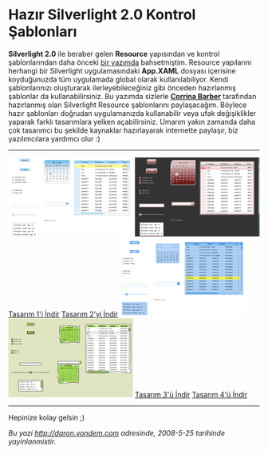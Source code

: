 # Hazır Silverlight 2.0 Kontrol Şablonları 

**Silverlight 2.0** ile beraber gelen **Resource** yapısından ve kontrol
şablonlarından daha önceki [bir
yazımda](http://daron.yondem.com/tr/post/64891675-eba7-4cad-88a5-70cb3d148993)
bahsetmiştim. Resource yapılarını herhangi bir Silverlight
uygulamasındaki **App.XAML** dosyası içerisine koyduğunuzda tüm
uygulamada global olarak kullanılabiliyor. Kendi şablonlarınızı
oluşturarak ilerleyebileceğiniz gibi önceden hazırlanmış şablonlar da
kullanabilirsiniz. Bu yazımda sizlerle **[Corrina
Barber](http://blogs.msdn.com/corrinab/)** tarafından hazırlanmış olan
Silverlight Resource şablonlarını paylaşacağım. Böylece hazır şablonları
doğrudan uygulamanızda kullanabilir veya ufak değişiklikler yaparak
farklı tasarımlara yelken açabilirsiniz. Umarım yakın zamanda daha çok
tasarımcı bu şekilde kaynaklar hazırlayarak internette paylaşır, biz
yazılımcılara yardımcı olur :)

  ----------------------------------------------------------------------------- ------------------------------------------------------------------------------
  ![Tasarım 1](../media/Hazir_Silverlight_2_0_Kontrol_Sablonlari/24052008_1.png)          ![Tasarım 2](../media/Hazir_Silverlight_2_0_Kontrol_Sablonlari/24052008_2.png)
  [Tasarım 1'i İndir](media/Hazir_Silverlight_2_0_Kontrol_Sablonlari/24052008_1.zip)   [Tasarım 2'yi İndir](media/Hazir_Silverlight_2_0_Kontrol_Sablonlari/24052008_2.zip)
  ![Tasarım 3](../media/Hazir_Silverlight_2_0_Kontrol_Sablonlari/24052008_3.png)          ![Tasarım 4](../media/Hazir_Silverlight_2_0_Kontrol_Sablonlari/24052008_4.png)
  [Tasarım 3'ü İndir](media/Hazir_Silverlight_2_0_Kontrol_Sablonlari/24052008_3.zip)   [Tasarım 4'ü İndir](media/Hazir_Silverlight_2_0_Kontrol_Sablonlari/24052008_4.zip)
  ----------------------------------------------------------------------------- ------------------------------------------------------------------------------

Hepinize kolay gelsin ;)


*Bu yazi http://daron.yondem.com adresinde, 2008-5-25 tarihinde yayinlanmistir.*